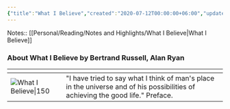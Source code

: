 ```yaml
---
{"title":"What I Believe","created":"2020-07-12T00:00:00+06:00","updated":"2023-01-08T19:41:14+06:00","read_at":["2022-10-27T00:00:00+06:00"],"read_count":1,"authors":["Bertrand Russell"],"isbn10":"0415325099","isbn13":"9780415325097","status":"Read","rating":5,"dg-publish":true,"cover":"https://images-na.ssl-images-amazon.com/images/S/compressed.photo.goodreads.com/books/1356456172i/67354.jpg","dg-metatags":{"og:image":"https://images-na.ssl-images-amazon.com/images/S/compressed.photo.goodreads.com/books/1356456172i/67354.jpg"},"tags":["law","philosophy","science","sociology","morality"],"permalink":"/personal/reading/books/read/what-i-believe-by-bertrand-russell/","dgPassFrontmatter":true}
---
```



Notes:: [[Personal/Reading/Notes and Highlights/What I Believe\|What I Believe]]

### About What I Believe by Bertrand Russell, Alan Ryan
| <!-- -->    | <!-- -->    |
|-------------|-------------|
| ![What I Believe\|150](https://images-na.ssl-images-amazon.com/images/S/compressed.photo.goodreads.com/books/1356456172i/67354.jpg)         | "I have tried to say what I think of man's place in the universe and of his possibilities of achieving the good life." Preface.         |
